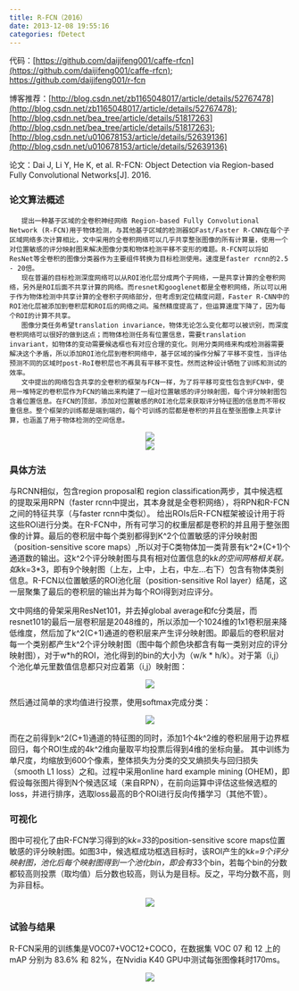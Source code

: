 ```yaml
---
title: R-FCN（2016）
date: 2013-12-08 19:55:16
categories: fDetect
---
```


<script type="text/javascript" src="http://cdn.mathjax.org/mathjax/latest/MathJax.js?config=default"></script>

代码：[https://github.com/daijifeng001/caffe-rfcn](https://github.com/daijifeng001/caffe-rfcn);  [https://github.com/daijifeng001/r-fcn ](https://github.com/daijifeng001/r-fcn )

博客推荐：[http://blog.csdn.net/zb1165048017/article/details/52767478](http://blog.csdn.net/zb1165048017/article/details/52767478);  [http://blog.csdn.net/bea_tree/article/details/51817263](http://blog.csdn.net/bea_tree/article/details/51817263);  [http://blog.csdn.net/u010678153/article/details/52639136](http://blog.csdn.net/u010678153/article/details/52639136)

论文：Dai J, Li Y, He K, et al. R-FCN: Object Detection via Region-based Fully Convolutional Networks[J]. 2016.

### 论文算法概述

       提出一种基于区域的全卷积神经网络 Region-based Fully Convolutional Network (R-FCN)用于物体检测，与其他基于区域的检测器如Fast/Faster R-CNN在每个子区域网络多次计算相比，文中采用的全卷积网络可以几乎共享整张图像的所有计算量，使用一个对位置敏感的评分映射图来解决图像分类和物体检测平移不变形的难题。R-FCN可以将如ResNet等全卷积的图像分类器作为主要组件转换为目标检测使用。速度是faster rcnn的2.5 - 20倍。
       现在普遍的目标检测深度网络可以从ROI池化层分成两个子网络，一是共享计算的全卷积网络，另外是ROI后面不共享计算的网络。而resnet和googlenet都是全卷积网络，所以可以用于作为物体检测中共享计算的全卷积子网络部分，但考虑到定位精度问题，Faster R-CNN中的ROI池化层被添加到卷积层和ROI后的网络之间。虽然精度提高了，但运算速度下降了，因为每个ROI的计算不共享。
       图像分类任务希望translation invariance，物体无论怎么变化都可以被识别，而深度卷积网络可以很好的做到这点；而物体检测任务有位置信息，需要translation invariant，如物体的变动需要候选框也有对应合理的变化。则用分类网络来构成检测器需要解决这个矛盾，所以添加ROI池化层到卷积网络中，基于区域的操作分解了平移不变性，当评估预测不同的区域时post-RoI卷积层也不再具有平移不变性。然而这种设计牺牲了训练和测试的效率。
       文中提出的网络包含共享的全卷积的框架与FCN一样，为了将平移可变性包含到FCN中，使用一堆特定的卷积层作为FCN的输出来构建了一组对位置敏感的评分映射图，每个评分映射图包含着位置信息。在FCN的顶部，添加对位置敏感的ROI池化层来获取评分特征图的信息而不带权重信息。整个框架的训练都是端到端的，每个可训练的层都是卷积的并且在整张图像上共享计算，也涵盖了用于物体检测的空间信息。

<center><img src="{{ site.baseurl }}/images/pdDetect/rfcn1.png"></center>

<center><img src="{{ site.baseurl }}/images/pdDetect/rfcn2.png"></center>

### 具体方法

   与RCNN相似，包含region proposal和 region classification两步，其中候选框的提取采用RPN（faster rcnn中提出，其本身就是全卷积网络），将RPN和R-FCN之间的特征共享（与faster rcnn中类似）。 给出ROIs后R-FCN框架被设计用于将这些ROI进行分类。在R-FCN中，所有可学习的权重层都是卷积的并且用于整张图像的计算。最后的卷积层中每个类别都得到K^2个位置敏感的评分映射图（position-sensitive score maps）,所以对于C类物体加一类背景有k^2*(C+1)个通道数的输出。这k^2个评分映射图与具有相对位置信息的k*k的空间网格相关联。如k*k=3*3，即有9个映射图（上左，上中，上右，中左...右下）包含有物体类别信息。R-FCN以位置敏感的ROI池化层（position-sensitive RoI layer）结尾，这一层聚集了最后的卷积层的输出并为每个ROI得到对应评分。

   文中网络的骨架采用ResNet101，并去掉global average和fc分类层，而resnet101的最后一层卷积层是2048维的，所以添加一个1024维的1x1卷积层来降低维度，然后加了k^2(C+1)通道的卷积层来产生评分映射图。即最后的卷积层对每一个类别都产生k^2个评分映射图（图中每个颜色块都含有每一类别对应的评分映射图），对于w*h的ROI，池化得到的bin的大小为（w/k * h/k）。对于第（i,j）个池化单元里数值信息都只对应着第（i,j）映射图：

<center><img src="{{ site.baseurl }}/images/pdDetect/rfcn4.png"></center>

   然后通过简单的求均值进行投票，使用softmax完成分类：<center><img src="{{ site.baseurl }}/images/pdDetect/rfcn5.png"></center>

   而在之前得到k^2(C+1)通道的特征图的同时，添加1个4k^2维的卷积层用于边界框回归，每个ROI生成的4k^2维向量取平均投票后得到4维的坐标向量。
其中训练为单尺度，均缩放到600个像素，整体损失为分类的交叉熵损失与回归损失（smooth L1 loss）之和。过程中采用online hard example mining (OHEM)，即假设每张图片得到N个候选区域（来自RPN），在前向运算中评估这些候选框的loss，并进行排序，选取loss最高的B个ROI进行反向传播学习（其他不管）。

### 可视化

   图中可视化了由R-FCN学习得到的k*k=3*3的position-sensitive score maps位置敏感的评分映射图。如图3中，候选框成功框选目标时，该ROI产生的k*k=9个评分映射图，池化后每个映射图得到一个池化bin，即会有3*3个bin，若每个bin的分数都较高则投票（取均值）后分数也较高，则认为是目标。反之，平均分数不高，则为非目标。

<center><img src="{{ site.baseurl }}/images/pdDetect/rfcn6.png"></center>

### 试验与结果

   R-FCN采用的训练集是VOC07+VOC12+COCO，在数据集 VOC 07 和 12 上的 mAP 分别为 83.6% 和 82%，在Nvidia K40 GPU中测试每张图像耗时170ms。

<center><img src="{{ site.baseurl }}/images/pdDetect/rfcn8.png"></center>


